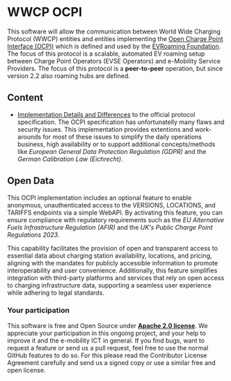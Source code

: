 WWCP OCPI
=========

This software will allow the communication between World Wide Charging
Protocol (WWCP) entities and entities implementing the
[Open Charge Point Interface (OCPI)](https://github.com/ocpi/ocpi) which
is defined and used by the [EVRoaming Foundation](https://evroaming.org).
The focus of this protocol is a scalable, automated EV roaming setup
between Charge Point Operators (EVSE Operators) and e-Mobility Service
Providers. The focus of this protocol is a **peer-to-peer** operation, but
since version 2.2 also roaming hubs are defined.

## Content

- [Implementation Details and Differences](WWCP_OCPIv2.2.1/README.md) to the official protocol specification. The OCPI specification has unfortunatelly many flaws and security issues. This implementation provides extentions and work-arounds for most of these issues to simplify the daily operations business, high availability or to support additional concepts/methods like *European General Data Protection Regulation (GDPR)*  and the *German Calibration Law (Eichrecht)*.


## Open Data

This OCPI implementation includes an optional feature to enable anonymous, unauthenticated access to the VERSIONS, LOCATIONS, and TARIFFS endpoints via a simple WebAPI. By activating this feature, you can ensure compliance with regulatory requirements such as the *EU Alternative Fuels Infrastructure Regulation (AFIR)* and the *UK's Public Charge Point Regulations 2023*.

This capability facilitates the provision of open and transparent access to essential data about charging station availability, locations, and pricing, aligning with the mandates for publicly accessible information to promote interoperability and user convenience. Additionally, this feature simplifies integration with third-party platforms and services that rely on open access to charging infrastructure data, supporting a seamless user experience while adhering to legal standards.


### Your participation

This software is free and Open Source under [**Apache 2.0 license**](LICENSE).
We appreciate your participation in this ongoing project, and your help to
improve it and the e-mobility ICT in general. If you find bugs, want to request
a feature or send us a pull request, feel free to use the normal GitHub
features to do so. For this please read the Contributor License Agreement
carefully and send us a signed copy or use a similar free and open license.
